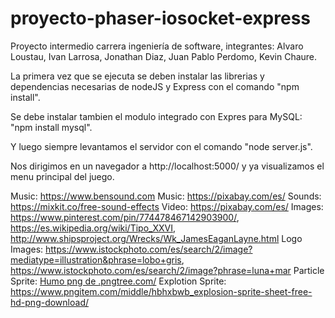 # proyecto-phaser-iosocket-express
Proyecto intermedio carrera ingeniería de software, integrantes: Alvaro Loustau, Ivan Larrosa, Jonathan Diaz, Juan Pablo Perdomo, Kevin Chaure.

La primera vez que se ejecuta se deben instalar las librerias y dependencias necesarias de nodeJS y Express con el comando "npm install".

Se debe instalar tambien el modulo integrado con Expres para MySQL: "npm install mysql".

Y luego siempre levantamos el servidor con el comando "node server.js".

Nos dirigimos en un navegador a http://localhost:5000/ y ya visualizamos el menu principal del juego.

Music: https://www.bensound.com
Music: https://pixabay.com/es/
Sounds: https://mixkit.co/free-sound-effects
Video: https://pixabay.com/es/
Images: https://www.pinterest.com/pin/774478467142903900/, https://es.wikipedia.org/wiki/Tipo_XXVI, http://www.shipsproject.org/Wrecks/Wk_JamesEaganLayne.html
Logo Images: https://www.istockphoto.com/es/search/2/image?mediatype=illustration&phrase=lobo+gris, https://www.istockphoto.com/es/search/2/image?phrase=luna+mar
Particle Sprite: <a href='https://.pngtree.com/so/Humo'>Humo png de .pngtree.com/</a>
Explotion Sprite: https://www.pngitem.com/middle/hbhxbwb_explosion-sprite-sheet-free-hd-png-download/
